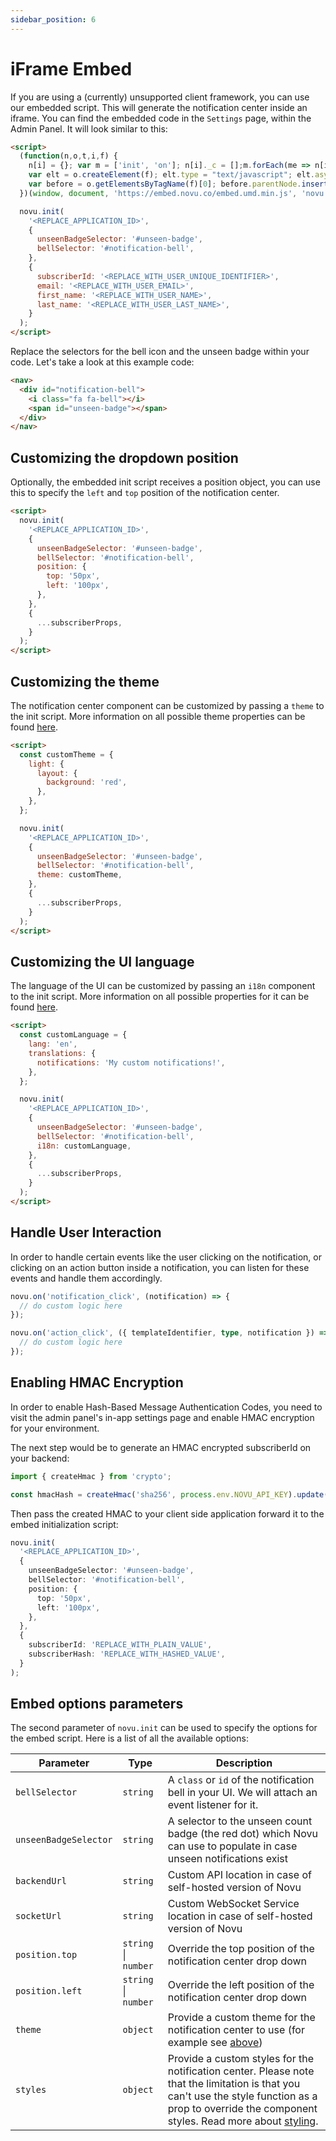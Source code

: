 ```yaml
---
sidebar_position: 6
---
```


# iFrame Embed

If you are using a (currently) unsupported client framework, you can use our embedded script. This will generate the notification center inside an iframe.
You can find the embedded code in the `Settings` page, within the Admin Panel. It will look similar to this:

<!-- prettier-ignore-start -->
```html
<script>
  (function(n,o,t,i,f) {
    n[i] = {}; var m = ['init', 'on']; n[i]._c = [];m.forEach(me => n[i][me] = function() {n[i]._c.push([me, arguments])});
    var elt = o.createElement(f); elt.type = "text/javascript"; elt.async = true; elt.src = t;
    var before = o.getElementsByTagName(f)[0]; before.parentNode.insertBefore(elt, before);
  })(window, document, 'https://embed.novu.co/embed.umd.min.js', 'novu', 'script');

  novu.init(
    '<REPLACE_APPLICATION_ID>',
    {
      unseenBadgeSelector: '#unseen-badge',
      bellSelector: '#notification-bell',
    },
    {
      subscriberId: '<REPLACE_WITH_USER_UNIQUE_IDENTIFIER>',
      email: '<REPLACE_WITH_USER_EMAIL>',
      first_name: '<REPLACE_WITH_USER_NAME>',
      last_name: '<REPLACE_WITH_USER_LAST_NAME>',
    }
  );
</script>
```
<!-- prettier-ignore-end -->

Replace the selectors for the bell icon and the unseen badge within your code. Let's take a look at this example code:

```html
<nav>
  <div id="notification-bell">
    <i class="fa fa-bell"></i>
    <span id="unseen-badge"></span>
  </div>
</nav>
```

## Customizing the dropdown position

Optionally, the embedded init script receives a position object, you can use this to specify the `left` and `top` position of the notification center.

```html
<script>
  novu.init(
    '<REPLACE_APPLICATION_ID>',
    {
      unseenBadgeSelector: '#unseen-badge',
      bellSelector: '#notification-bell',
      position: {
        top: '50px',
        left: '100px',
      },
    },
    {
      ...subscriberProps,
    }
  );
</script>
```

## Customizing the theme

The notification center component can be customized by passing a `theme` to the init script.
More information on all possible theme properties can be found [here](/notification-center/react/react-components#customizing-the-notification-center-theme).

```html
<script>
  const customTheme = {
    light: {
      layout: {
        background: 'red',
      },
    },
  };

  novu.init(
    '<REPLACE_APPLICATION_ID>',
    {
      unseenBadgeSelector: '#unseen-badge',
      bellSelector: '#notification-bell',
      theme: customTheme,
    },
    {
      ...subscriberProps,
    }
  );
</script>
```

## Customizing the UI language

The language of the UI can be customized by passing an `i18n` component to the init script.
More information on all possible properties for it can be found [here](/notification-center/react/react-components#customize-the-ui-language).

```html
<script>
  const customLanguage = {
    lang: 'en',
    translations: {
      notifications: 'My custom notifications!',
    },
  };

  novu.init(
    '<REPLACE_APPLICATION_ID>',
    {
      unseenBadgeSelector: '#unseen-badge',
      bellSelector: '#notification-bell',
      i18n: customLanguage,
    },
    {
      ...subscriberProps,
    }
  );
</script>
```

## Handle User Interaction

In order to handle certain events like the user clicking on the notification, or clicking on an action button inside a notification, you can listen for these events and handle them accordingly.

```ts
novu.on('notification_click', (notification) => {
  // do custom logic here
});

novu.on('action_click', ({ templateIdentifier, type, notification }) => {
  // do custom logic here
});
```

## Enabling HMAC Encryption

In order to enable Hash-Based Message Authentication Codes, you need to visit the admin panel's in-app settings page and enable HMAC encryption for your environment.

The next step would be to generate an HMAC encrypted subscriberId on your backend:

```ts
import { createHmac } from 'crypto';

const hmacHash = createHmac('sha256', process.env.NOVU_API_KEY).update(subscriberId).digest('hex');
```

Then pass the created HMAC to your client side application forward it to the embed initialization script:

```ts
novu.init(
  '<REPLACE_APPLICATION_ID>',
  {
    unseenBadgeSelector: '#unseen-badge',
    bellSelector: '#notification-bell',
    position: {
      top: '50px',
      left: '100px',
    },
  },
  {
    subscriberId: 'REPLACE_WITH_PLAIN_VALUE',
    subscriberHash: 'REPLACE_WITH_HASHED_VALUE',
  }
);
```

## Embed options parameters

The second parameter of `novu.init` can be used to specify the options for the embed script. Here is a list of all the available options:

| Parameter             | Type                 | Description                                                                                                                                                                                                                         |
| --------------------- | -------------------- | ----------------------------------------------------------------------------------------------------------------------------------------------------------------------------------------------------------------------------------- |
| `bellSelector`        | `string`             | A `class` or `id` of the notification bell in your UI. We will attach an event listener for it.                                                                                                                                     |
| `unseenBadgeSelector` | `string`             | A selector to the unseen count badge (the red dot) which Novu can use to populate in case unseen notifications exist                                                                                                                |
| `backendUrl`          | `string`             | Custom API location in case of self-hosted version of Novu                                                                                                                                                                          |
| `socketUrl`           | `string`             | Custom WebSocket Service location in case of self-hosted version of Novu                                                                                                                                                            |
| `position.top`        | `string` \| `number` | Override the top position of the notification center drop down                                                                                                                                                                      |
| `position.left`       | `string` \| `number` | Override the left position of the notification center drop down                                                                                                                                                                     |
| `theme`               | `object`             | Provide a custom theme for the notification center to use (for example see [above](#customizing-the-theme))                                                                                                                         |
| `styles`              | `object`             | Provide a custom styles for the notification center. Please note that the limitation is that you can't use the style function as a prop to override the component styles. Read more about [styling](./iframe-embed#custom-styling). |
